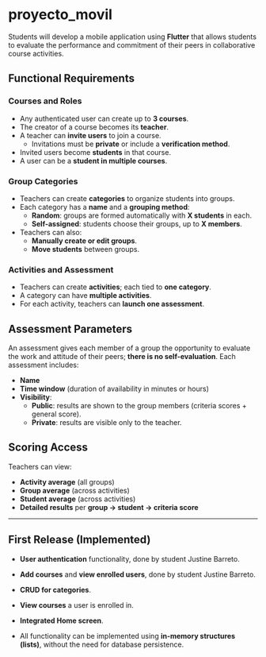 # proyecto_movil

Students will develop a mobile application using **Flutter** that allows students to evaluate the performance and commitment of their peers in collaborative course activities.

## Functional Requirements

### Courses and Roles
- Any authenticated user can create up to **3 courses**.
- The creator of a course becomes its **teacher**.
- A teacher can **invite users** to join a course.  
  - Invitations must be **private** or include a **verification method**.
- Invited users become **students** in that course.
- A user can be a **student in multiple courses**.

### Group Categories
- Teachers can create **categories** to organize students into groups.
- Each category has a **name** and a **grouping method**:
  - **Random**: groups are formed automatically with **X students** in each.
  - **Self-assigned**: students choose their groups, up to **X members**.
- Teachers can also:
  - **Manually create or edit groups**.
  - **Move students** between groups.

### Activities and Assessment
- Teachers can create **activities**; each tied to **one category**.
- A category can have **multiple activities**.
- For each activity, teachers can **launch one assessment**.

## Assessment Parameters
An assessment gives each member of a group the opportunity to evaluate the work and attitude of their peers; **there is no self-evaluation**. Each assessment includes:

- **Name**
- **Time window** (duration of availability in minutes or hours)
- **Visibility**:
  - **Public**: results are shown to the group members (criteria scores + general score).
  - **Private**: results are visible only to the teacher.

## Scoring Access
Teachers can view:
- **Activity average** (all groups)
- **Group average** (across activities)
- **Student average** (across activities)
- **Detailed results** per **group → student → criteria score**

---

## First Release (Implemented)
- **User authentication** functionality, done by student Justine Barreto.
- **Add courses** and **view enrolled users**, done by student Justine Barreto.
- **CRUD for categories**.
- **View courses** a user is enrolled in.
- **Integrated Home screen**.

- All functionality can be implemented using **in-memory structures (lists)**, without the need for database persistence.









